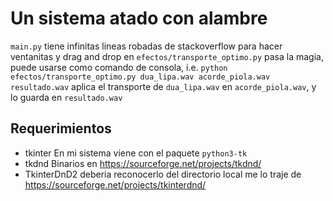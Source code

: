 # Un sistema atado con alambre
`main.py` tiene infinitas lineas robadas de stackoverflow para hacer ventanitas y drag and drop
en `efectos/transporte_optimo.py` pasa la magia, puede usarse como comando de consola, i.e.
`python efectos/transporte_optimo.py dua_lipa.wav acorde_piola.wav resultado.wav`
aplica el transporte de `dua_lipa.wav` en `acorde_piola.wav`, y lo guarda en `resultado.wav`

## Requerimientos
- tkinter
	En mi sistema viene con el paquete `python3-tk`
- tkdnd
	Binarios en https://sourceforge.net/projects/tkdnd/
- TkinterDnD2
	deberia reconocerlo del directorio local
	me lo traje de https://sourceforge.net/projects/tkinterdnd/
